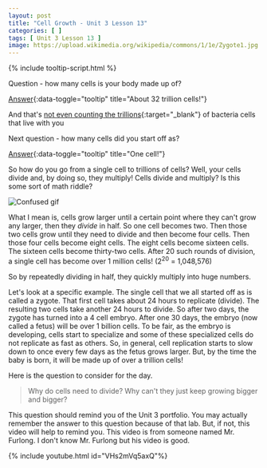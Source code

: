 ```yaml
---
layout: post
title: "Cell Growth - Unit 3 Lesson 13"
categories: [ ]
tags: [ Unit 3 Lesson 13 ]
image: https://upload.wikimedia.org/wikipedia/commons/1/1e/Zygote1.jpg
---
```

{% include tooltip-script.html %}

Question - how many cells is your body made up of?

[Answer](){:data-toggle="tooltip" title="About 32 trillion cells!"} 

And that's [not even counting the trillions](https://www.nationalgeographic.com/science/phenomena/2013/10/23/how-many-cells-are-in-your-body/){:target="_blank"} of bacteria cells that live with you

Next question - how many cells did you start off as?

[Answer](){:data-toggle="tooltip" title="One cell!"}

So how do you go from a single cell to trillions of cells? Well, your cells divide and, by doing so, they multiply! Cells divide and multiply? Is this some sort of math riddle?

![Confused gif](https://media.giphy.com/media/3jN3GziOKUEmI/giphy.gif)

What I mean is, cells grow larger until a certain point where they can't grow any larger, then they *divide* in half. So one cell becomes two. Then those two cells grow until they need to divide and then become four cells. Then those four cells become eight cells. The eight cells become sixteen cells. The sixteen cells become thirty-two cells. After 20 such rounds of division, a single cell has become over 1 million cells! (2<sup>20</sup> = 1,048,576)

So by repeatedly dividing in half, they quickly multiply into huge numbers. 

Let's look at a specific example. The single cell that we all started off as is called a zygote. That first cell takes about 24 hours to replicate (divide). The resulting two cells take another 24 hours to divide. So after two days, the zygote has turned into a 4 cell embryo. After one 30 days, the embryo (now called a fetus) will be over 1 billion cells. To be fair, as the embryo is developing, cells start to specialize and some of these specialized cells do not replicate as fast as others. So, in general, cell replication starts to slow down to once every few days as the fetus grows larger. But, by the time the baby is born, it will be made up of over a trillion cells!

Here is the question to consider for the day.

> Why do cells need to divide? Why can't they just keep growing bigger and bigger?

This question should remind you of the Unit 3 portfolio. You may actually remember the answer to this question because of that lab. But, if not, this video will help to remind you. This video is from someone named Mr. Furlong. I don't know Mr. Furlong but his video is good.

{% include youtube.html id="VHs2mVq5axQ"%}
